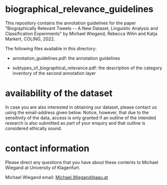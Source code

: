 # biographical_relevance_guidelines

This repository contains the annotation guidelines for the paper
"Biographically Relevant Tweets -- A New Dataset, Linguistic Analysis and Classification Experiments" by Michael Wiegand, Rebecca Wilm and Katja Markert, COLING, 2022.

The following files available in this directory:
- annotation_guidelines.pdf: the annotation guidelines

- subtypes_of_biographical_relevance.pdf: the description of the category inventory of the second annotation layer

# availability of the dataset
In case you are also interested in obtaining our dataset, please contact us using the email-address given below.
Notice, however, that due to the sensitivity of the data, access is only granted if an outline of the intended research is also submitted as part of your enquiry and that outline is considered ethically sound.

# contact information
Please direct any questions that you have about these contents to Michael Wiegand at University of Klagenfurt.

Michael Wiegand email: Michael.Wiegand@aau.at

